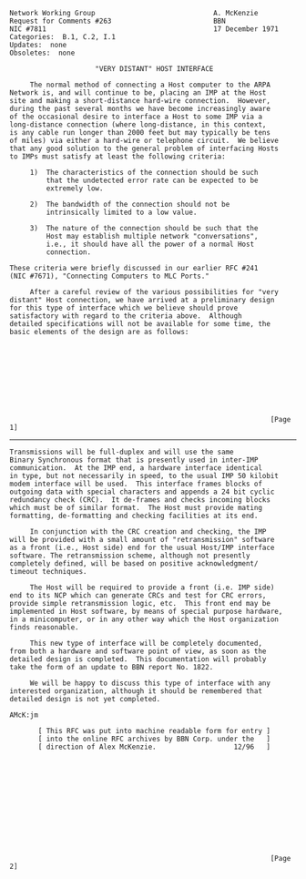     Network Working Group                             A. McKenzie
    Request for Comments #263                         BBN
    NIC #7811                                         17 December 1971
    Categories:  B.1, C.2, I.1
    Updates:  none
    Obsoletes:  none

                         "VERY DISTANT" HOST INTERFACE

         The normal method of connecting a Host computer to the ARPA
    Network is, and will continue to be, placing an IMP at the Host
    site and making a short-distance hard-wire connection.  However,
    during the past several months we have become increasingly aware
    of the occasional desire to interface a Host to some IMP via a
    long-distance connection (where long-distance, in this context,
    is any cable run longer than 2000 feet but may typically be tens
    of miles) via either a hard-wire or telephone circuit.  We believe
    that any good solution to the general problem of interfacing Hosts
    to IMPs must satisfy at least the following criteria:

         1)  The characteristics of the connection should be such
             that the undetected error rate can be expected to be
             extremely low.

         2)  The bandwidth of the connection should not be
             intrinsically limited to a low value.

         3)  The nature of the connection should be such that the
             Host may establish multiple network "conversations",
             i.e., it should have all the power of a normal Host
             connection.

    These criteria were briefly discussed in our earlier RFC #241
    (NIC #7671), "Connecting Computers to MLC Ports."

         After a careful review of the various possibilities for "very
    distant" Host connection, we have arrived at a preliminary design
    for this type of interface which we believe should prove
    satisfactory with regard to the criteria above.  Although
    detailed specifications will not be available for some time, the
    basic elements of the design are as follows:










                                                                    [Page 1]

------------------------------------------------------------------------

``` newpage
Transmissions will be full-duplex and will use the same
Binary Synchronous format that is presently used in inter-IMP
communication.  At the IMP end, a hardware interface identical
in type, but not necessarily in speed, to the usual IMP 50 kilobit
modem interface will be used.  This interface frames blocks of
outgoing data with special characters and appends a 24 bit cyclic
redundancy check (CRC).  It de-frames and checks incoming blocks
which must be of similar format.  The Host must provide mating
formatting, de-formatting and checking facilities at its end.

     In conjunction with the CRC creation and checking, the IMP
will be provided with a small amount of "retransmission" software
as a front (i.e., Host side) end for the usual Host/IMP interface
software. The retransmission scheme, although not presently
completely defined, will be based on positive acknowledgment/
timeout techniques.

     The Host will be required to provide a front (i.e. IMP side)
end to its NCP which can generate CRCs and test for CRC errors,
provide simple retransmission logic, etc.  This front end may be
implemented in Host software, by means of special purpose hardware,
in a minicomputer, or in any other way which the Host organization
finds reasonable.

     This new type of interface will be completely documented,
from both a hardware and software point of view, as soon as the
detailed design is completed.  This documentation will probably
take the form of an update to BBN report No. 1822.

     We will be happy to discuss this type of interface with any
interested organization, although it should be remembered that
detailed design is not yet completed.

AMcK:jm

       [ This RFC was put into machine readable form for entry ]
       [ into the online RFC archives by BBN Corp. under the   ]
       [ direction of Alex McKenzie.                   12/96   ]













                                                                [Page 2]
```
